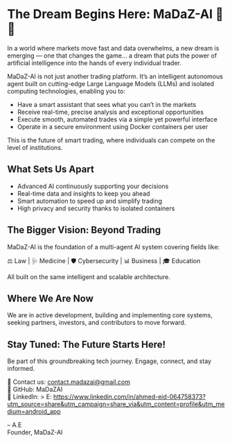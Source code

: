 # The Dream Begins Here: MaDaZ-AI 🧠🚀

In a world where markets move fast and data overwhelms, a new dream is emerging — one that changes the game… a dream that puts the power of artificial intelligence into the hands of every individual trader.

MaDaZ-AI is not just another trading platform. It’s an intelligent autonomous agent built on cutting-edge Large Language Models (LLMs) and isolated computing technologies, enabling you to:

- Have a smart assistant that sees what you can’t in the markets
- Receive real-time, precise analysis and exceptional opportunities
- Execute smooth, automated trades via a simple yet powerful interface
- Operate in a secure environment using Docker containers per user

This is the future of smart trading, where individuals can compete on the level of institutions.

## What Sets Us Apart

- Advanced AI continuously supporting your decisions
- Real-time data and insights to keep you ahead
- Smart automation to speed up and simplify trading
- High privacy and security thanks to isolated containers

## The Bigger Vision: Beyond Trading

MaDaZ-AI is the foundation of a multi-agent AI system covering fields like:

⚖️ Law | 🩺 Medicine | 🛡️ Cybersecurity | 📊 Business | 🎓 Education

All built on the same intelligent and scalable architecture.

## Where We Are Now

We are in active development, building and implementing core systems, seeking partners, investors, and contributors to move forward.

## Stay Tuned: The Future Starts Here!

Be part of this groundbreaking tech journey. Engage, connect, and stay informed.

📧 Contact us: contact.madazai@gmail.com  
🔗 GitHub: MaDaZAI  
🔗 LinkedIn: > E:
https://www.linkedin.com/in/ahmed-eid-064758373?utm_source=share&utm_campaign=share_via&utm_content=profile&utm_medium=android_app

– A.E  
Founder, MaDaZ-AI

